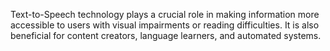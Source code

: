 Text-to-Speech technology plays a crucial role in making information more accessible to users with visual impairments or reading difficulties. It is also beneficial for content creators, language learners, and automated systems.
